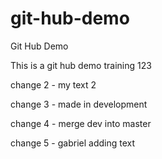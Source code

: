 # git-hub-demo
Git Hub Demo

This is a git hub demo training 123

change 2 - my text 2

change 3 - made in development

change 4 - merge dev into master

change 5 - gabriel adding text